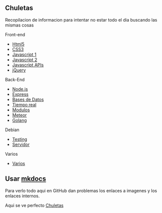 ## Chuletas
Recopilacion de informacion para intentar no estar todo el dia buscando las mismas cosas

Front-end  
* [Html5](https://github.com/BrusBilis/chuletas/blob/master/docs/content/frontend/html5.md)  
* [CSS3](https://github.com/BrusBilis/chuletas/blob/master/docs/content/frontend/css3.md)  
* [Javascript 1](https://github.com/BrusBilis/chuletas/blob/master/docs/content/frontend/js1.md)  
* [Javascript 2](https://github.com/BrusBilis/chuletas/blob/master/docs/content/frontend/js2.md)  
* [Javascript APIs](https://github.com/BrusBilis/chuletas/blob/master/docs/content/frontend/apis.md) 
* [jQuery](https://github.com/BrusBilis/chuletas/blob/master/docs/content/frontend/jquery.md)  

Back-End  
* [Node.js](https://github.com/BrusBilis/chuletas/blob/master/docs/content/backend/nodejs.md)  
* [Express](https://github.com/BrusBilis/chuletas/blob/master/docs/content/backend/express.md)  
* [Bases de Datos](https://github.com/BrusBilis/chuletas/blob/master/docs/content/backend/bbdd.md)  
* [Tiempo real](https://github.com/BrusBilis/chuletas/blob/master/docs/content/backend/tiempoReal.md)  
* [Modulos](https://github.com/BrusBilis/chuletas/blob/master/docs/content/backend/modulos1.md)  
* [Meteor](https://github.com/BrusBilis/chuletas/blob/master/docs/content/backend/meteor.md)    
* [Golang](https://github.com/BrusBilis/chuletas/blob/master/docs/content/backend/golang.md)    

Debian  
* [Testing](https://github.com/BrusBilis/chuletas/blob/master/docs/content/debian/testing.md)  
* [Servidor](https://github.com/BrusBilis/chuletas/blob/master/docs/content/debian/servidor.md)  

Varios  
* [Varios](https://github.com/BrusBilis/chuletas/blob/master/docs/content/varios/varios1.md)  
 


## Usar [mkdocs](http://www.mkdocs.org/)

Para verlo todo aqui en GitHub dan problemas los enlaces a imagenes y los 
enlaces internos.

Aqui se ve perfecto [Chuletas](http://brusbilis.com/chuletas) 

